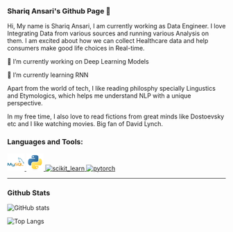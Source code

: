### Shariq Ansari's Github Page 👋

Hi, My name is Shariq Ansari, I am currently working as Data Engineer. I love Integrating Data from various sources and running various Analysis on them.
I am excited about how we can collect Healthcare data and help consumers make good life choices in Real-time.


🔭 I’m currently working on Deep Learning Models

🌱 I’m currently learning RNN

Apart from the world of tech, I like reading philosphy specially Lingustics and Etymologics, which helps me understand NLP with a unique perspective.

In my free time, I also love to read fictions from great minds like Dostoevsky etc and I like watching movies. Big fan of David Lynch.


<h3 align="left">Languages and Tools:</h3>
<p align="left"> 
  
  <!-- MySQL -->
  <a href="https://www.mysql.com/" target="_blank"> 
    <img src="https://raw.githubusercontent.com/devicons/devicon/master/icons/mysql/mysql-original-wordmark.svg" alt="mysql" width="40" height="40"/> 
  </a> 
  
  <!-- Python -->
  <a href="https://www.python.org" target="_blank"> 
    <img src="https://raw.githubusercontent.com/devicons/devicon/master/icons/python/python-original.svg" alt="python" width="40" height="40"/> 
  </a> 
  
  <!-- Sklearn -->
  <a href="https://scikit-learn.org/" target="_blank"> 
    <img src="https://upload.wikimedia.org/wikipedia/commons/0/05/Scikit_learn_logo_small.svg" alt="scikit_learn" width="40" height="40"/> 
  </a> 
  
  <!-- Pytorch -->
  <a href="https://pytorch.org/" target="_blank"> 
    <img src="https://www.vectorlogo.zone/logos/pytorch/pytorch-icon.svg" alt="pytorch" width="40" height="40"/> 
  </a> 

---
  
  ### Github Stats

![GitHub stats](https://github-readme-stats.vercel.app/api?username=shariq101&show_icons=true&theme=tokyonight)

![Top Langs](https://github-readme-stats.vercel.app/api/top-langs/?username=shariq101&theme=onedark&layout=compact)

<!--
**shariq101/shariq101** is a ✨ _special_ ✨ repository because its `README.md` (this file) appears on your GitHub profile.

Here are some ideas to get you started:



-->
